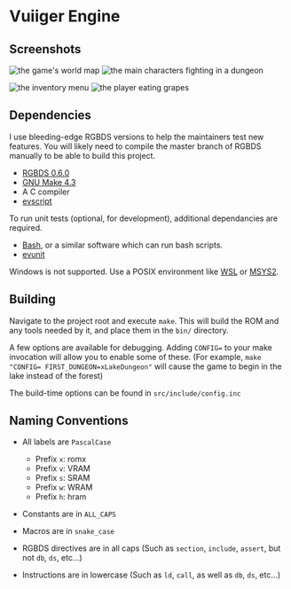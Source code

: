 # Vuiiger Engine

## Screenshots

![the game's world map](https://user-images.githubusercontent.com/14899090/183221351-5f6b9d2d-f617-4ed0-838d-6ccbeead8e7d.png)
![the main characters fighting in a dungeon](https://user-images.githubusercontent.com/14899090/183221401-5bf87df2-3001-458f-ac44-f55f65885306.png)

![the inventory menu](https://user-images.githubusercontent.com/14899090/183221872-20b48756-8e38-48f7-93d6-e92d97b6c867.png)
![the player eating grapes](https://user-images.githubusercontent.com/14899090/183221981-14065202-7c6f-4bb7-af74-5f03551b787c.png)

## Dependencies

I use bleeding-edge RGBDS versions to help the maintainers test new features.
You will likely need to compile the master branch of RGBDS manually to be able
to build this project.

- [RGBDS 0.6.0](https://github.com/gbdev/rgbds)
- [GNU Make 4.3](https://www.gnu.org/software/make/)
- A C compiler
- [evscript](https://github.com/eievui5/evscript)

To run unit tests (optional, for development), additional dependancies are required.

- [Bash](https://www.gnu.org/software/bash/), or a similar software which can run bash scripts.
- [evunit](https://github.com/eievui5/evunit)

Windows is not supported.
Use a POSIX environment like [WSL](https://docs.microsoft.com/en-us/windows/wsl/install) or [MSYS2](https://www.msys2.org/).

## Building

Navigate to the project root and execute `make`.
This will build the ROM and any tools needed by it, and place them in the `bin/` directory.

A few options are available for debugging.
Adding `CONFIG=` to your make invocation will allow you to enable some of these.
(For example, `make "CONFIG= FIRST_DUNGEON=xLakeDungeon"` will cause the game to begin in the lake instead of the forest)

The build-time options can be found in `src/include/config.inc`

## Naming Conventions

- All labels are `PascalCase`
  - Prefix `x`: romx
  - Prefix `v`: VRAM
  - Prefix `s`: SRAM
  - Prefix `w`: WRAM
  - Prefix `h`: hram

- Constants are in `ALL_CAPS`
- Macros are in `snake_case`

- RGBDS directives are in all caps (Such as `section`, `include`, `assert`, but not `db`, `ds`, etc...)
- Instructions are in lowercase (Such as `ld`, `call`, as well as `db`, `ds`, etc...)
